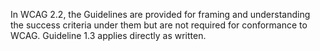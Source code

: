 In WCAG 2.2, the Guidelines are provided for framing and understanding the success criteria under them but are not required for conformance to WCAG. Guideline 1.3 applies directly as written.